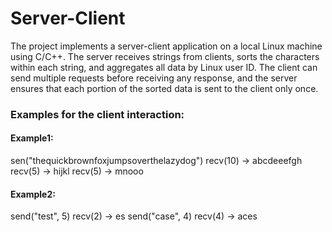 # Server-Client

The project implements a server-client application on a local Linux machine using C/C++. The server receives strings from clients, sorts the characters within each string, and aggregates all data by Linux user ID. The client can send multiple requests before receiving any response, and the server ensures that each portion of the sorted data is sent to the client only once.

### Examples for the client interaction:

#### Example1:

sen("thequickbrownfoxjumpsoverthelazydog")
recv(10) -> abcdeeefgh
recv(5) -> hijkl
recv(5) -> mnooo

#### Example2:

send("test", 5)
recv(2) -> es
send("case", 4)
recv(4) -> aces


